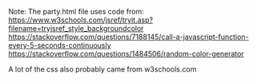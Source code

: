 Note: The party.html file uses code from:
https://www.w3schools.com/jsref/tryit.asp?filename=tryjsref_style_backgroundcolor
https://stackoverflow.com/questions/7188145/call-a-javascript-function-every-5-seconds-continuously
https://stackoverflow.com/questions/1484506/random-color-generator

A lot of the css also probably came from w3schools.com
